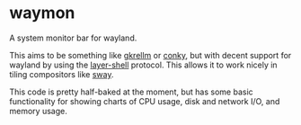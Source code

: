 # waymon

A system monitor bar for wayland.

This aims to be something like [gkrellm](http://gkrellm.srcbox.net/) or
[conky](https://github.com/brndnmtthws/conky), but with decent support for
wayland by using the
[layer-shell](https://wayland.app/protocols/wlr-layer-shell-unstable-v1)
protocol.  This allows it to work nicely in tiling compositors like
[sway](https://swaywm.org/).

This code is pretty half-baked at the moment, but has some basic functionality
for showing charts of CPU usage, disk and network I/O, and memory usage.
